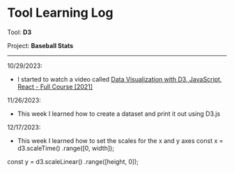# Tool Learning Log

Tool: **D3**

Project: **Baseball Stats**

---

10/29/2023:
* I started to watch a video called [Data Visualization with D3, JavaScript, React - Full Course [2021]](https://www.youtube.com/watch?v=2LhoCfjm8R4)

11/26/2023:
* This week I learned how to create a dataset and print it out using D3.js

12/17/2023:
* This week I learned how to set the scales for the x and y axes
const x = d3.scaleTime()
.range([0, width]);

const y = d3.scaleLinear()
.range([height, 0]);


<!-- 
* Links you used today (websites, videos, etc)
* Things you tried, progress you made, etc
* Challenges, a-ha moments, etc
* Questions you still have
* What you're going to try next
-->
